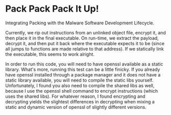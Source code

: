 Pack Pack Pack It Up!
=====================

Integrating Packing with the Malware Software
Development Lifecycle.

Currently, we rip out instructions from an unlinked
object file, encrypt it, and then place it in the
final executable. On run-time, we extract the payload,
decrypt it, and then put it back where the executable
expects it to be (since all jumps to functions are made
relative to that address). If we statically link the executable,
this seems to work alright.

In order to run this code, you will need to have openssl
available as a static library. What's more, running this test
can be a little finicky. If you already have openssl installed through
a package manager and it does not have a static library available, you
will need to compile the static libs yourself. Unfortunately, I
found you also need to compile the shared libs as well, because I use
the openssl shell command to encrypt instructions (which uses the shared
libs). For whatever reason, I found encrypting and decrypting yields the slightest
differences in decrypting when mixing a static and dynamic version of openssl of
slightly different versions.
